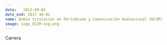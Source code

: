 ```yaml
---
date:   2012-09-01
date_end: 2017-10-01
name: Doble titulación en Periodismo y Comunicación Audiovisual (UC3M)
image: Logo_UC3M.svg.png
---
```

Carrera